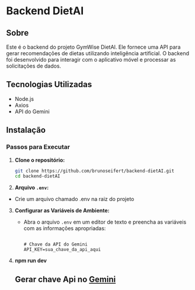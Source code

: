 # Backend DietAI

## Sobre
Este é o backend do projeto GymWise DietAI. Ele fornece uma API para gerar recomendações de dietas utilizando inteligência artificial. O backend foi desenvolvido para interagir com o aplicativo móvel e processar as solicitações de dados.

## Tecnologias Utilizadas
- Node.js
- Axios
- API do Gemini

## Instalação

### Passos para Executar

1. **Clone o repositório:**
   ```bash
   git clone https://github.com/brunoseifert/backend-dietAI.git
   cd backend-dietAI
   
2. **Arquivo `.env`:**
- Crie um arquivo chamado .env na raiz do projeto


3. **Configurar as Variáveis de Ambiente:**
   - Abra o arquivo `.env` em um editor de texto e preencha as variáveis com as informações apropriadas:
     ```plaintext

     # Chave da API do Gemini
     API_KEY=sua_chave_da_api_aqui
     ```

4. **npm run dev**

   ## Gerar chave Api no [Gemini](https://ai.google.dev/)
